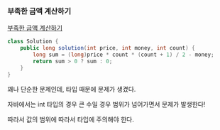 ### 부족한 금액 계산하기

[부족한 금액 계산하기](https://school.programmers.co.kr/learn/courses/30/lessons/82612?language=java)

```java
class Solution {
    public long solution(int price, int money, int count) {
        long sum = (long)price * count * (count + 1) / 2 - money;
        return sum > 0 ? sum : 0;
    }
}
```

꽤나 단순한 문제인데, 타입 때문에 문제가 생겼다.

자바에서는 int 타입의 경우 큰 수일 경우 범위가 넘어가면서 문제가 발생한다!

따라서 값의 범위에 따라서 타입에 주의해야 한다.